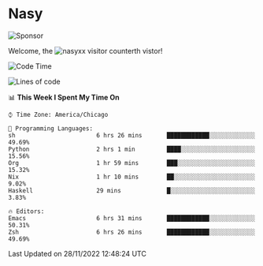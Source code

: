 # Nasy

<!--
<p align="center">
<img height="200" src="https://github-readme-stats.vercel.app/api?username=nasyxx&count_private=true&show_icons=true&theme=dracula&include_all_commits=true"/>
<img height="200" src="https://github-readme-stats.vercel.app/api/top-langs/?username=nasyxx&theme=dracula&hide=html,jupyter+notebook&count_private=true&show_icons=true"/>
</p>

  
----------------
-->

![Sponsor](https://img.shields.io/static/v1.svg?label=Sponsor&message=%E2%9D%A4&logo=GitHub&style=flat&color=pink)
 
Welcome, the ![nasyxx visitor counter](https://count.getloli.com/get/@nasyxx?theme=rule34)th vistor!
 
<!--START_SECTION:waka-->
![Code Time](http://img.shields.io/badge/Code%20Time-2%2C866%20hrs%2041%20mins-blue)

![Lines of code](https://img.shields.io/badge/From%20Hello%20World%20I%27ve%20Written-5%20Million%20lines%20of%20code-blue)

📊 **This Week I Spent My Time On** 

```text
⌚︎ Time Zone: America/Chicago

💬 Programming Languages: 
sh                       6 hrs 26 mins       ████████████░░░░░░░░░░░░░   49.69% 
Python                   2 hrs 1 min         ████░░░░░░░░░░░░░░░░░░░░░   15.56% 
Org                      1 hr 59 mins        ███░░░░░░░░░░░░░░░░░░░░░░   15.32% 
Nix                      1 hr 10 mins        ██░░░░░░░░░░░░░░░░░░░░░░░   9.02% 
Haskell                  29 mins             █░░░░░░░░░░░░░░░░░░░░░░░░   3.83%

🔥 Editors: 
Emacs                    6 hrs 31 mins       ████████████░░░░░░░░░░░░░   50.31% 
Zsh                      6 hrs 26 mins       ████████████░░░░░░░░░░░░░   49.69%

```


 Last Updated on 28/11/2022 12:48:24 UTC
<!--END_SECTION:waka-->

<!-- ![visitors](https://visitor-badge.laobi.icu/badge?page_id=nasyxx.nasyxx) -->
